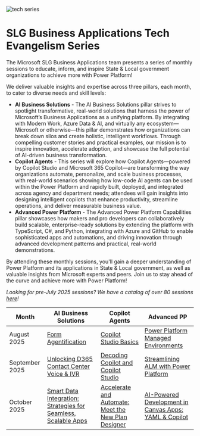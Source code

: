 ![tech series](https://i.imgur.com/Mx695TT.png)

# SLG Business Applications Tech Evangelism Series
The Microsoft SLG Business Applications team presents a series of monthly sessions to educate, inform, and inspire State & Local government organizations to achieve more with Power Platform!

We deliver valuable insights and expertise across three pillars, each month, to cater to diverse needs and skill levels:
- **AI Business Solutions** - The AI Business Solutions pillar strives to spotlight transformative, real-world solutions that harness the power of Microsoft’s Business Applications as a unifying platform. By integrating with Modern Work, Azure Data & AI, and virtually any ecosystem—Microsoft or otherwise—this pillar demonstrates how organizations can break down silos and create holistic, intelligent workflows. Through compelling customer stories and practical examples, our mission is to inspire innovation, accelerate adoption, and showcase the full potential of AI-driven business transformation.​
- **Copilot Agents** - This series will explore how Copilot Agents—powered by Copilot Studio and Microsoft 365 Copilot—are transforming the way organizations automate, personalize, and scale business processes, with real-world scenarios showing how low-code AI agents can be used within the Power Platform and rapidly built, deployed, and integrated across agency and department needs; attendees will gain insights into designing intelligent copilots that enhance productivity, streamline operations, and deliver measurable business value.
- **Advanced Power Platform** - The Advanced Power Platform Capabilities pillar showcases how makers and pro developers can collaboratively build scalable, enterprise-ready solutions by extending the platform with TypeScript, C#, and Python, integrating with Azure and GitHub to enable sophisticated apps and automations, and driving innovation through advanced development patterns and practical, real-world demonstrations.

By attending these monthly sessions, you'll gain a deeper understanding of Power Platform and its applications in State & Local government, as well as valuable insights from Microsoft experts and peers. Join us to stay ahead of the curve and achieve more with Power Platform!

*Looking for pre-July 2025 sessions? We have a catalog of over 80 sessions [here](./pre-July-2025.md)!*

|Month|AI Business Solutions|Copilot Agents|Advanced PP|
|-|-|-|-|
|August 2025|[Form Agentification](https://www.youtube.com/watch?v=ruMt6cg86wU)|[Copilot Studio Basics](https://www.youtube.com/watch?v=ZFISa3QVG70)|[Power Platform Managed Environments](https://www.youtube.com/watch?v=nqU01ZoQapE)|
|September 2025|[Unlocking D365 Contact Center Voice & IVR](https://msit.events.teams.microsoft.com/event/597b985a-34f9-40b5-95c3-650b75b9c65b@72f988bf-86f1-41af-91ab-2d7cd011db47)|[Decoding Copilot and Copilot Studio](https://www.youtube.com/watch?v=Qpl7N6iQFBE)|[Streamlining ALM with Power Platform](https://www.youtube.com/watch?v=dsQBhKXWAM4)|
|October 2025|[Smart Data Integration: Strategies for Seamless, Scalable Apps](https://msit.events.teams.microsoft.com/event/a56c49bb-f7ab-4b89-a28b-f0b932e8d2fd@72f988bf-86f1-41af-91ab-2d7cd011db47)|[Accelerate and Automate: Meet the New Plan Designer](https://msit.events.teams.microsoft.com/event/f5f89e3b-2376-4bf3-9ede-9d5d7e902642@72f988bf-86f1-41af-91ab-2d7cd011db47)|[AI-Powered Development in Canvas Apps: YAML & Copilot](https://msit.events.teams.microsoft.com/event/72d43007-70c5-4922-adf6-04f5130c3ad5@72f988bf-86f1-41af-91ab-2d7cd011db47)|
